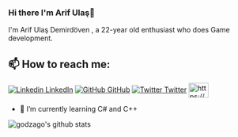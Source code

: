 
### Hi there I'm Arif Ulaş👋
I'm Arif Ulaş Demirdöven , a 22-year old  enthusiast who does Game development.<br>

## 📫 How to reach me: 

[![Linkedin](https://i.stack.imgur.com/gVE0j.png) LinkedIn](https://www.linkedin.com/in/ulaşdemirdöven) [![GitHub](https://i.stack.imgur.com/tskMh.png) GitHub](https://github.com/godzago) [![Twitter](http://i.imgur.com/wWzX9uB.png) Twitter](https://twitter.com/godzago) <a href="https://www.youtube.com/c/https://www.youtube.com/channel/uc2_ls03sxmjeuvahezpk0yq/featuredmerhaba" target="blank"><img align="center" src="https://raw.githubusercontent.com/rahuldkjain/github-profile-readme-generator/master/src/images/icons/Social/youtube.svg" alt="https://www.youtube.com/channel/uc2_ls03sxmjeuvahezpk0yq/featuredmerhaba" height="30" width="40" /></a>
</p>



- 🌱 I’m currently learning C# and C++


![godzago's github stats](https://github-readme-stats.vercel.app/api?username=godzago&show_icons=true&theme=dark)


